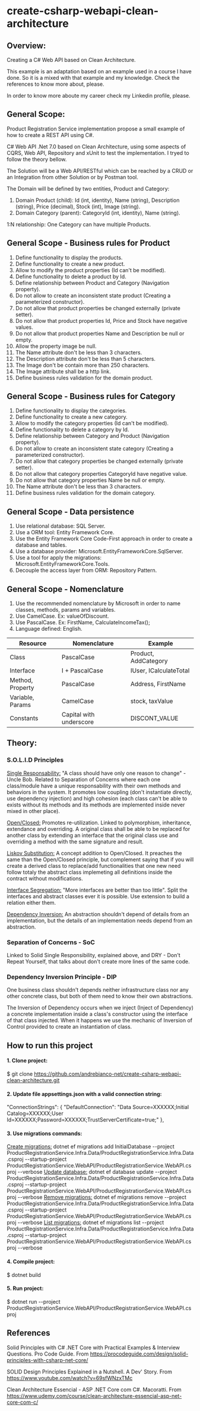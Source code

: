 # create-csharp-webapi-clean-architecture

## Overview:
Creating a C# Web API based on Clean Architecture.

This example is an adaptation based on an example used in a course I have done. So it is a mixed with that example and my knowledge. Check the references to know more about, please.

In order to know more aboute my career check my Linkedin profile, please.


## General Scope:

Product Registration Service implementation propose a small example of how to create a REST API using C#.

C# Web API .Net 7.0 based on Clean Architecture, using some aspects of CQRS, Web API, Repository and xUnit to test the implementation. I tryed to follow the theory bellow.

The Solution will be a Web API/RESTful which can be reached by a CRUD or an Integration from other Solution or by Postman tool.

The Domain will be defined by two entities, Product and Category:

1. Domain Product (child): Id (int, identity), Name (string), Description (string), Price (decimal), Stock (int), Image (string).
2. Domain Category (parent): CategoryId (int, identity), Name (string).

1:N relationship: One Category can have multiple Products.


## General Scope - Business rules for Product

1. Define functionality to display the products.
2. Define functionality to create a new product.
3. Allow to modify the product properties (Id can't be modified).
4. Define functionality to delete a product by Id.
5. Define relationship between Product and Category (Navigation property).
6. Do not allow to create an inconsistent state product (Creating a parameterized constructor).
7. Do not allow that product properties be changed externally (private setter).
8. Do not allow that product properties Id, Price and Stock have negative values.
9. Do not allow that product properties Name and Description be null or empty.
10. Allow the property image be null.
11. The Name attribute don't be less than 3 characters.
12. The Description attribute don't be less than 5 characters.
13. The Image don't be contain more than 250 characters.
14. The Image attribute shall be a http link.
15. Define business rules validation for the domain product.


## General Scope - Business rules for Category

1. Define functionality to display the categories.
2. Define functionality to create a new category.
3. Allow to modify the category properties (Id can't be modified).
4. Define functionality to delete a category by Id.
5. Define relationship between Category and Product (Navigation property).
6. Do not allow to create an inconsistent state category (Creating a parameterized constructor).
7. Do not allow that category properties be changed externally (private setter).
8. Do not allow that category properties CategoryId have negative value.
9. Do not allow that category properties Name be null or empty.
10. The Name attribute don't be less than 3 characters.
11. Define business rules validation for the domain category.


## General Scope - Data persistence

1. Use relational database: SQL Server.
2. Use a ORM tool: Entity Framework Core.
3. Use the Entity Framework Core Code-First approach in order to create a database and tables.
4. Use a database provider: Microsoft.EntityFrameworkCore.SqlServer.
5. Use a tool for apply the migrations: Microsoft.EntityFrameworkCore.Tools.
6. Decouple the access layer from ORM: Repository Pattern.


## General Scope - Nomenclature

1. Use the recommended nomenclature by Microsoft in order to name classes, methods, params and variables.
2. Use CamelCase. Ex: valueOfDiscount.
3. Use PascalCase. Ex: FirstName, CalculateIncomeTax();
4. Language defined: English.

|Resource|Nomenclature|Example|
|---|---|---|
|Class|PascalCase|Product, AddCategory|
|Interface|I + PascalCase|IUser, ICalculateTotal|
|Method, Property|PascalCase|Address, FirstName|
|Variable, Params|CamelCase|stock, taxValue|
|Constants|Capital with underscore|DISCONT_VALUE|


## Theory:

### S.O.L.I.D Principles

<ins>Single Responsability:</ins> "A class should have only one reason to change" - Uncle Bob. Related to Separation of Concerns where each one class/module have a unique responsability with their own methods and behaviors in the system. It promotes low coupling (don't instantiate directly, use dependency injection) and high cohesion (each class can't be able to exists without its methods and its methods are implemented inside never mixed in other place).

<ins>Open/Closed:</ins> Promotes re-utilization. Linked to polymorphism,  inheritance, extendance and overriding. A original class shall be able to be replaced for another class by extending an interface that the original class use and overriding a method with the same signature and result.

<ins>Liskov Substitution:</ins> A concept addition to Open/Closed. It preaches the same than the Open/Closed principle, but complement saying that if you will create a derived class to replace/add functionalities that one new need follow totaly the abstract class implemeting all definitions inside the contract without modifications.

<ins>Interface Segregation:</ins> "More interfaces are better than too little". Split the interfaces and abstract classes ever it is possible. Use extension to build a relation either them.

<ins>Dependency Inversion:</ins> An abstraction shouldn't depend of details from an implementation, but the details of an implementation needs depend from an abstraction.


### Separation of Concerns - SoC

Linked to Solid Single Responsibility, explained above, and DRY - Don't Repeat Yourself, that talks about don't create more lines of the same code.

### Dependency Inversion Principle - DIP

One business class shouldn't depends neither infrastructure class nor any other concrete class, but both of them need to know their own abstractions.

The Inversion of Dependency occurs when we inject (Inject of Dependency) a concrete implementation inside a class's constructor using the interface of that class injected. When it happens we use the mechanic of Inversion of Control provided to create an instantiation of class.

## How to run this project

#### 1. Clone project:

$ git clone https://github.com/andrebianco-net/create-csharp-webapi-clean-architecture.git

#### 2. Update file appsettings.json with a valid connection string:

"ConnectionStrings": {
    "DefaultConnection": "Data Source=XXXXXX;Initial Catalog=XXXXXX;User Id=XXXXXX;Password=XXXXXX;TrustServerCertificate=true;"
},

#### 3. Use migrations commands:

<ins>Create migrations:</ins> dotnet ef migrations add InitialDatabase --project ProductRegistrationService.Infra.Data/ProductRegistrationService.Infra.Data.csproj --startup-project ProductRegistrationService.WebAPI/ProductRegistrationService.WebAPI.csproj --verbose 
<ins>Update database:</ins> dotnet ef database update --project ProductRegistrationService.Infra.Data/ProductRegistrationService.Infra.Data.csproj --startup-project ProductRegistrationService.WebAPI/ProductRegistrationService.WebAPI.csproj --verbose 
<ins>Remove migrations:</ins> dotnet ef migrations remove --project ProductRegistrationService.Infra.Data/ProductRegistrationService.Infra.Data.csproj --startup-project ProductRegistrationService.WebAPI/ProductRegistrationService.WebAPI.csproj --verbose
<ins>List migrations:</ins> dotnet ef migrations list --project ProductRegistrationService.Infra.Data/ProductRegistrationService.Infra.Data.csproj --startup-project ProductRegistrationService.WebAPI/ProductRegistrationService.WebAPI.csproj --verbose

#### 4. Compile project:

$ dotnet build

#### 5. Run project:

$ dotnet run --project ProductRegistrationService.WebAPI/ProductRegistrationService.WebAPI.csproj

## References

Solid Principles with C# .NET Core with Practical Examples & Interview Questions. Pro Code Guide. From https://procodeguide.com/design/solid-principles-with-csharp-net-core/

SOLID Design Principles Explained in a Nutshell. A Dev' Story. From https://www.youtube.com/watch?v=69sfWNzxTMc

Clean Architecture Essencial - ASP .NET Core com C#. Macoratti. From https://www.udemy.com/course/clean-architecture-essencial-asp-net-core-com-c/